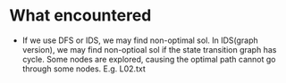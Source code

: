 # What encountered
- If we use DFS or IDS, we may find non-optimal sol.
    In IDS(graph version), we may find non-optioal sol if the state transition graph has cycle.
    Some nodes are explored, causing the optimal path cannot go through some nodes.
    E.g. L02.txt
 
